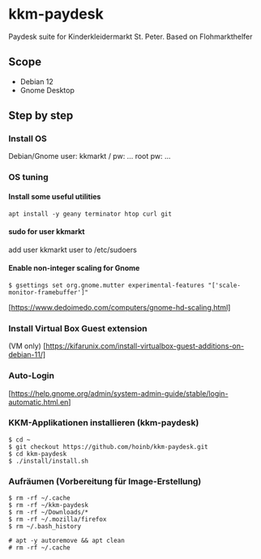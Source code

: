 # kkm-paydesk

Paydesk suite for Kinderkleidermarkt St. Peter. Based on Flohmarkthelfer 


## Scope
- Debian 12
- Gnome Desktop

## Step by step

### Install OS
Debian/Gnome
user: kkmarkt / pw: ...
root pw: ...

### OS tuning

#### Install some useful utilities
`apt install -y geany terminator htop curl git`

#### sudo for user kkmarkt
add user kkmarkt user to /etc/sudoers

#### Enable non-integer scaling for Gnome
`$ gsettings set org.gnome.mutter experimental-features "['scale-monitor-framebuffer']"`

[https://www.dedoimedo.com/computers/gnome-hd-scaling.html]

### Install Virtual Box Guest extension
(VM only)
[https://kifarunix.com/install-virtualbox-guest-additions-on-debian-11/]

### Auto-Login
[https://help.gnome.org/admin/system-admin-guide/stable/login-automatic.html.en]

### KKM-Applikationen installieren (kkm-paydesk)

```
$ cd ~
$ git checkout https://github.com/hoinb/kkm-paydesk.git
$ cd kkm-paydesk
$ ./install/install.sh
```

### Aufräumen (Vorbereitung für Image-Erstellung)

```
$ rm -rf ~/.cache
$ rm -rf ~/kkm-paydesk
$ rm -rf ~/Downloads/*
$ rm -rf ~/.mozilla/firefox
$ rm ~/.bash_history

# apt -y autoremove && apt clean
# rm -rf ~/.cache
```

